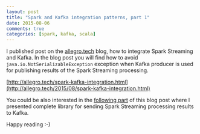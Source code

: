 ```yaml
---
layout: post
title: "Spark and Kafka integration patterns, part 1"
date: 2015-08-06
comments: true
categories: [spark, kafka, scala]
---
```


I published post on the [allegro.tech](http://allegro.tech/) blog, how to integrate Spark Streaming and Kafka.
In the blog post you will find how to avoid `java.io.NotSerializableException` exception
when Kafka producer is used for publishing results of the Spark Streaming processing.

[http://allegro.tech/spark-kafka-integration.html](http://allegro.tech/2015/08/spark-kafka-integration.html)

You could be also interested in the
[following part](http://mkuthan.github.io/blog/2016/01/29/spark-kafka-integration2/) of this blog post where
I presented complete library for sending Spark Streaming processing results to Kafka. 

Happy reading :-)
